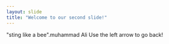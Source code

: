 ```yaml
---
layout: slide
title: "Welcome to our second slide!"
---
```

"sting like a bee".muhammad Ali
Use the left arrow to go back!
